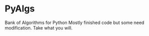# PyAlgs
Bank of Algorithms for Python
Mostly finished code but some need modification. 
Take what you will.
